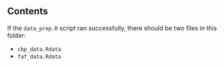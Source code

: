 Contents
-------------

If the `data_prep.R` script ran successfully, there should be two files in this
folder:

  - `cbp_data.Rdata`
  - `faf_data.Rdata`